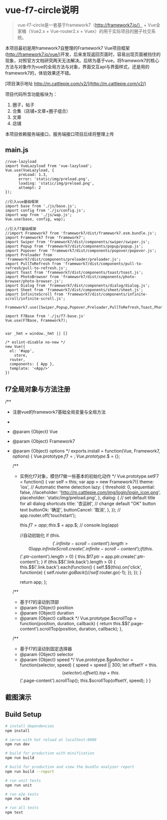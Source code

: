 # vue-f7-circle说明

> vue-f7-circle是一套基于framework7（http://framework7.io/） + Vue全家桶（Vue2.x + Vue-router2.x + Vuex）的用于实际项目的圈子社交系统。

本项目最初是用framework7自整理的Framework7 Vue项目框架(http://framework7.io/vue/)开发，后来发现返回页面时，容易出现页面被挡住的现象，对照官方文档研究两天无法解决。后转为基于vue，将framework7的核心方法与对象作为vue的全局方法与对象，界面交互api与界面样式，还是用的framework7的，体验效果还不错。

[项目演示地址 http://m.cattlepie.com/v2/](http://m.cattlepie.com/v2/)

项目代码所含功能板块为：
1. 圈子，帖子
2. 合集（店铺+文章+圈子组合）
3. 文章
4. 店铺

本项目依赖服务端接口，服务端接口项目后续将整理上传

## main.js

    //vue-lazyload
    import VueLazyload from 'vue-lazyload';
    Vue.use(VueLazyload, {
    	  preLoad: 1.3,
    	  error: 'static/img/preload.png',
    	  loading: 'static/img/preload.png',
    	  attempt: 2
    });
    
    //引入vue基础框架
    import base from './js/base.js';
    import config from './js/config.js';
    import wap from './js/wap.js';
    Vue.use(base, config, wap);
    
    //引入f7基础框架
    //import Framework7 from 'framework7/dist/framework7.esm.bundle.js';
    import Framework7 from 'framework7';
    import Swiper from 'framework7/dist/components/swiper/swiper.js';
    import Popup from 'framework7/dist/components/popup/popup.js';
    import Popover from 'framework7/dist/components/popover/popover.js';
    import Preloader from 'framework7/dist/components/preloader/preloader.js';
    import PullToRefresh from 'framework7/dist/components/pull-to-refresh/pull-to-refresh.js';
    import Toast from 'framework7/dist/components/toast/toast.js';
    import PhotoBrowser from 'framework7/dist/components/photo-browser/photo-browser.js';
    import Dialog from 'framework7/dist/components/dialog/dialog.js';
    import Sheet from 'framework7/dist/components/sheet/sheet.js';
    import InfiniteScroll from 'framework7/dist/components/infinite-scroll/infinite-scroll.js';
    
    Framework7.use([Swiper,Popup,Popover,Preloader,PullToRefresh,Toast,PhotoBrowser,Dialog,Sheet,InfiniteScroll]);
    
    import F7Base from './js/f7-base.js'
    Vue.use(F7Base, Framework7);
    
    
    var _hmt = window._hmt || []
    
    /* eslint-disable no-new */
    new Vue({
      el: '#app',
    	store,
      router,
      components: { App },
      template: '<App/>'
    })
    
## f7全局对象与方法注册
/**
 * 注册vue的framework7基础全局变量与全局方法
 * 
 * @param {Object} Vue
 * @param {Object} Framework7
 * @param {Object} options
 */
exports.install = function(Vue, Framework7, options) {
	Vue.prototype.$f7 = {};
	Vue.prototype.$$ = {};
	
	/**
	 * 实例化f7对象，模仿f7做一些基本的初始化动作
	 */
	Vue.prototype.setF7 = function() {
		var self = this;
		var app = new Framework7({
			theme: 'ios', // Automatic theme detection
			lazy: {
				threshold: 0,
				sequential: false,
				//laceholder: 'http://m.cattlepie.com/img/login/login_icon.png',
				placeholder: 'static/img/preload.png',
			},
			dialog: {
				// set default title for all dialog shortcuts
				title: '杏运树',
				// change default "OK" button text
				buttonOk: '确定',
				buttonCancel: '取消',
			},
		});
//		app.router.off('touchstart');
		
		this.$f7 = app;
		this.$$ = app.$;
//		console.log(app)
		
		//自动初始化
		if (this.$$('.infinite-scroll-content').length > 0) {
			app.infiniteScroll.create('.infinite-scroll-content');
		}
		if (this.$$('.ptr-content').length > 0) {
			this.$f7.ptr = app.ptr.create('.ptr-content');
		}
		if (this.$$('.link.back').length > 0) {
			this.$$('.link.back').each(function() {
				self.$$(this).on('click', function(e) {
					self.$router.goBack()
//					self.$router.go(-1);
				});
			});
		}
		
		return app;
	};
	
	/**
	 * 基于f7的滚动到顶部
	 * @param {Object} position
	 * @param {Object} duration
	 * @param {Object} callback
	 */
	Vue.prototype.$scrollTop = function(position, duration, callback) {
		return this.$$('.page-content').scrollTop(position, duration, callback);
	},
	
	/**
	 * 基于f7的滚动到固定选择器
	 * @param {Object} selector
	 * @param {Object} speed
	 */
	Vue.prototype.$goAnchor = function(selector, speed) {
		speed = speed || 300;
		let offsetY = this.$$(selector).offset().top + this.$$('.page-content').scrollTop();
		this.$scrollTop(offsetY, speed);
    }
}

## 截图演示


## Build Setup

``` bash
# install dependencies
npm install

# serve with hot reload at localhost:8080
npm run dev

# build for production with minification
npm run build

# build for production and view the bundle analyzer report
npm run build --report

# run unit tests
npm run unit

# run e2e tests
npm run e2e

# run all tests
npm test
```


